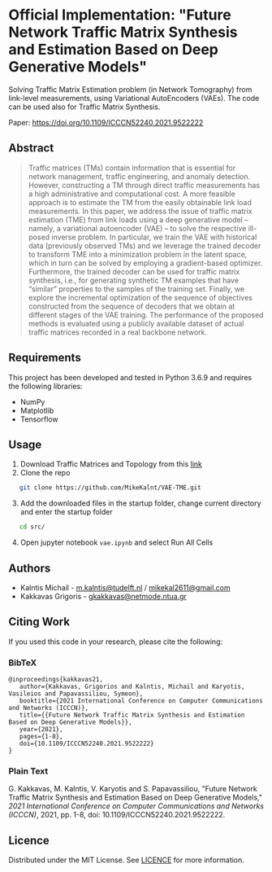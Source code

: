 # Official Implementation: "Future Network Traffic Matrix Synthesis and Estimation Based on Deep Generative Models"
Solving Traffic Matrix Estimation problem (in Network Tomography) from link-level measurements, using Variational AutoEncoders (VAEs). The code can be used also for Traffic Matrix Synthesis.

Paper: https://doi.org/10.1109/ICCCN52240.2021.9522222

## Abstract
> Traffic matrices (TMs) contain information that is essential for network management, traffic engineering, and anomaly detection. However, constructing a TM through direct traffic measurements has a high administrative and computational cost. A more feasible approach is to estimate the TM from the easily obtainable link load measurements. In this paper, we address the issue of traffic matrix estimation (TME) from link loads using a deep generative model – namely, a variational autoencoder (VAE) – to solve the respective ill-posed inverse problem. In particular, we train the VAE with historical data (previously observed TMs) and we leverage the trained decoder to transform TME into a minimization problem in the latent space, which in turn can be solved by employing a gradient-based optimizer. Furthermore, the trained decoder can be used for traffic matrix synthesis, i.e., for generating synthetic TM examples that have “similar” properties to the samples of the training set. Finally, we explore the incremental optimization of the sequence of objectives constructed from the sequence of decoders that we obtain at different stages of the VAE training. The performance of the proposed methods is evaluated using a publicly available dataset of actual traffic matrices recorded in a real backbone network.

## Requirements
This project has been developed and tested in Python 3.6.9 and requires the following libraries:

- NumPy
- Matplotlib
- Tensorflow

## Usage
1. Download Traffic Matrices and Topology from this [link](https://drive.google.com/drive/folders/1aDblnkqurgLeDxA9Cp2kPPepb13J91Ps?usp=sharing)
2. Clone the repo
```sh
   git clone https://github.com/MikeKalnt/VAE-TME.git
```
3. Add the downloaded files in the startup folder, change current directory and enter the startup folder
```sh
   cd src/
```
4. Open jupyter notebook `vae.ipynb` and select Run All Cells

## Authors
- Kalntis Michail -  [m.kalntis@tudelft.nl](mailto:m.kalntis@tudelft.nl) / [mikekal2611@gmail.com](mailto:mikekal2611@gmail.com)
- Kakkavas Grigoris - [gkakkavas@netmode.ntua.gr](mailto:gkakkavas@netmode.ntua.gr)

## Citing Work
If you used this code in your research, please cite the following:

### BibTeX
```
@inproceedings{kakkavas21,
   author={Kakkavas, Grigorios and Kalntis, Michail and Karyotis, Vasileios and Papavassiliou, Symeon},
   booktitle={2021 International Conference on Computer Communications and Networks (ICCCN)},
   title={{Future Network Traffic Matrix Synthesis and Estimation Based on Deep Generative Models}},
   year={2021},
   pages={1-8},
   doi={10.1109/ICCCN52240.2021.9522222}
}
```
### Plain Text
G. Kakkavas, M. Kalntis, V. Karyotis and S. Papavassiliou, "Future Network Traffic Matrix Synthesis and Estimation Based on Deep Generative Models," _2021 International Conference on Computer Communications and Networks (ICCCN)_, 2021, pp. 1-8, doi: 10.1109/ICCCN52240.2021.9522222.

## Licence 
Distributed under the MIT License. See [LICENCE](https://github.com/MikeKalnt/VAE-TME/blob/main/LICENSE) for more information.
